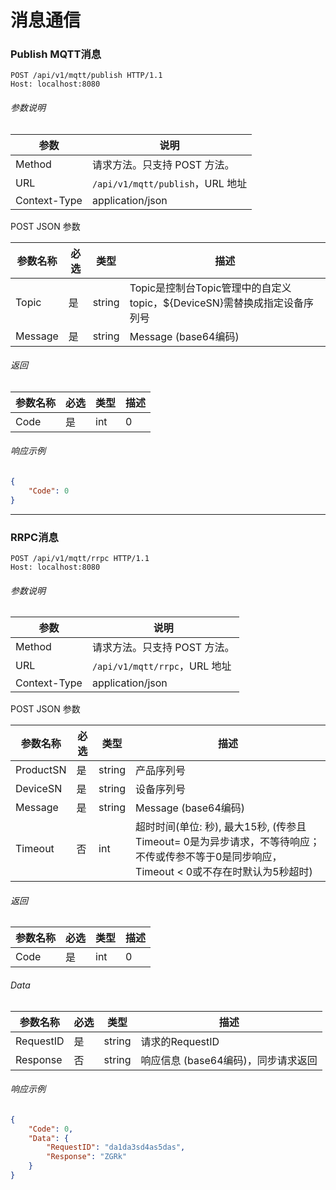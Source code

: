 # 消息通信

### Publish MQTT消息

```http
POST /api/v1/mqtt/publish HTTP/1.1
Host: localhost:8080
```

###### 参数说明

|参数|说明|
|---|---|
|Method|请求方法。只支持 POST 方法。|
|URL|`/api/v1/mqtt/publish`，URL 地址|
|Context-Type|application/json|

POST JSON 参数

|参数名称|必选|类型|描述|
|---|---|---|---|
|Topic|是|string|Topic是控制台Topic管理中的自定义topic，${DeviceSN}需替换成指定设备序列号|
|Message|是|string|Message (base64编码)|


###### 返回

|参数名称|必选|类型|描述|
|---|---|---|---|
|Code|是|int|0|
###### 响应示例
```json
{
    "Code": 0
}
```

---

### RRPC消息

```http
POST /api/v1/mqtt/rrpc HTTP/1.1
Host: localhost:8080
```

###### 参数说明

|参数|说明|
|---|---|
|Method|请求方法。只支持 POST 方法。|
|URL|`/api/v1/mqtt/rrpc`，URL 地址|
|Context-Type|application/json|

POST JSON 参数

|参数名称|必选|类型|描述|
|---|---|---|---|
|ProductSN|是|string|产品序列号|
|DeviceSN|是|string|设备序列号|
|Message|是|string|Message (base64编码)|
|Timeout|否|int|超时时间(单位: 秒), 最大15秒, (传参且Timeout= 0是为异步请求，不等待响应；不传或传参不等于0是同步响应，Timeout < 0或不存在时默认为5秒超时)|


###### 返回

|参数名称|必选|类型|描述|
|---|---|---|---|
|Code|是|int|0|


###### Data

|参数名称|必选|类型|描述|
|---|---|---|---|
|RequestID|是|string|请求的RequestID|
|Response|否|string|响应信息 (base64编码)，同步请求返回|

###### 响应示例
```json
{
    "Code": 0,
    "Data": {
        "RequestID": "da1da3sd4as5das",
        "Response": "ZGRk"
    }
}
```